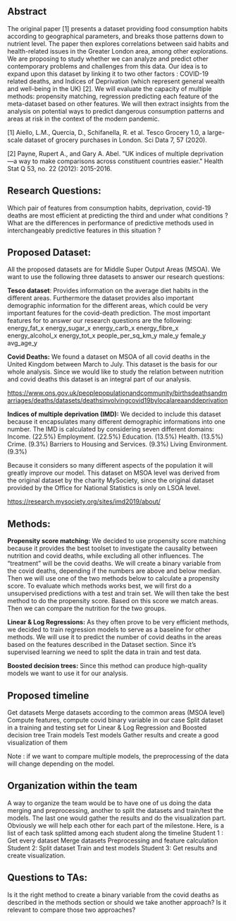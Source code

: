 ## Abstract

The original paper [1] presents a dataset providing food consumption habits according to geographical parameters, and breaks those patterns down to nutrient level. The paper then explores correlations between said habits and health-related issues in the Greater London area, among other explorations. We are proposing to study whether we can analyze and predict other contemporary problems and challenges from this data. Our idea is to expand upon this dataset by linking it to two other factors : COVID-19 related deaths, and Indices of Deprivation (which represent general wealth and well-being in the UK) [2]. We will evaluate the capacity of multiple methods: propensity matching, regression predicting each feature of the meta-dataset based on other features. We will then extract insights from the analysis on potential ways to predict dangerous consumption patterns and areas at risk in the context of the modern pandemic.

[1] Aiello, L.M., Quercia, D., Schifanella, R. et al. Tesco Grocery 1.0, a large-scale dataset of grocery purchases in London. Sci Data 7, 57 (2020).

[2] Payne, Rupert A., and Gary A. Abel. "UK indices of multiple deprivation—a way to make comparisons across constituent countries easier." Health Stat Q 53, no. 22 (2012): 2015-2016.

## Research Questions:
Which pair of features from consumption habits, deprivation, covid-19 deaths are most efficient at predicting the third and under what conditions ?
What are the differences in performance of predictive methods used in interchangeably predictive features in this situation ?


## Proposed Dataset:
All the proposed datasets are for Middle Super Output Areas (MSOA). We want to use the following three datasets to answer our research questions:

**Tesco dataset**: Provides information on the average diet habits in the different areas. Furthermore the dataset provides also important demographic information for the different areas, which could be very important features for the covid-death prediction. The most important features for to answer our research questions are the following:
energy_fat_x
energy_sugar_x
energy_carb_x
energy_fibre_x
energy_alcohol_x
energy_tot_x
people_per_sq_km_y
male_y
female_y
avg_age_y

**Covid Deaths:** We found a dataset on MSOA of all covid deaths in the United Kingdom between March to July. This dataset is the basis for our whole analysis. Since we would like to study the relation between nutrition and covid deaths this dataset is an integral part of our analysis. 

https://www.ons.gov.uk/peoplepopulationandcommunity/birthsdeathsandmarriages/deaths/datasets/deathsinvolvingcovid19bylocalareaanddeprivation

**Indices of multiple deprivation  (IMD):** We decided to include this dataset because it encapsulates many different demographic informations into one number. The IMD is calculated by considering seven different domains:
Income. (22.5%)
Employment. (22.5%)
Education. (13.5%)
Health. (13.5%)
Crime. (9.3%)
Barriers to Housing and Services. (9.3%)
Living Environment. (9.3%)

Because it considers so many different aspects of the population it will greatly improve our model. This dataset on MSOA level was derived from the original dataset by the charity MySociety, since the original dataset provided by the Office for National Statistics is only on LSOA level. 

https://research.mysociety.org/sites/imd2019/about/

## Methods:
**Propensity score matching:** We decided to use propensity score matching because it provides the best toolset to investigate the causality between nutrition and covid deaths, while excluding all other influences. The “treatment” will be the covid deaths. We will create a binary variable from the covid deaths, depending if the numbers are above and below median. Then we will use one of the two methods below to calculate a propensity score. To evaluate which methods works best, we will first do a unsupervised predictions with a test and train set. We will then take the best method to do the propensity score. Based on this score we match areas. Then we can compare the nutrition for the two groups. 

**Linear & Log Regressions:** As they often prove to be very efficient methods, we decided to train regression models to serve as a baseline for other methods. We will use it to predict the number of covid deaths in the areas based on the features described in the Dataset section. Since it’s supervised learning we need to split the data in train and test data. 

**Boosted decision trees:** Since this method can produce high-quality models we want to use it for our analysis. 


## Proposed timeline
Get datasets
Merge datasets according to the common areas (MSOA level)
Compute features, compute covid binary variable in our case 
Split dataset in a training and testing set for Linear & Log Regression and Boosted decision tree
Train models
Test models
Gather results and create a good visualization of them

Note : if we want to compare multiple models, the preprocessing of the data will change depending on the model.

## Organization within the team

A way to organize the team would be to have one of us doing the data merging and preprocessing, another to split the datasets and train/test the models. The last one would gather the results and do the visualization part. Obviously we will help each other for each part of the milestone. Here, is a list of each task splitted among each student along the timeline
Student 1 :
Get every dataset
Merge datasets
Preprocessing and feature calculation
Student 2:
Split dataset 
Train and test models
Student 3:
Get results and create visualization.

## Questions to TAs:

Is it the right method to create a binary variable from the covid deaths as described in the methods section or should we take another approach?
Is it relevant to compare those two approaches?
